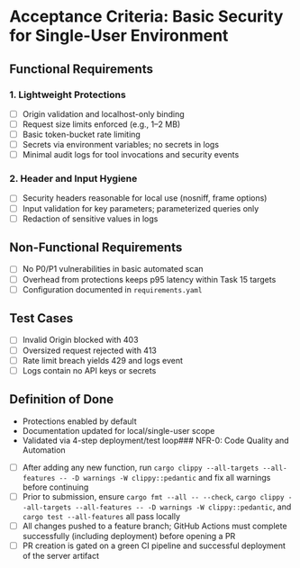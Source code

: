 # Acceptance Criteria: Basic Security for Single-User Environment

## Functional Requirements

### 1. Lightweight Protections

- [ ] Origin validation and localhost-only binding
- [ ] Request size limits enforced (e.g., 1–2 MB)
- [ ] Basic token-bucket rate limiting
- [ ] Secrets via environment variables; no secrets in logs
- [ ] Minimal audit logs for tool invocations and security events

### 2. Header and Input Hygiene

- [ ] Security headers reasonable for local use (nosniff, frame options)
- [ ] Input validation for key parameters; parameterized queries only
- [ ] Redaction of sensitive values in logs

## Non-Functional Requirements

- [ ] No P0/P1 vulnerabilities in basic automated scan
- [ ] Overhead from protections keeps p95 latency within Task 15 targets
- [ ] Configuration documented in `requirements.yaml`

## Test Cases

- [ ] Invalid Origin blocked with 403
- [ ] Oversized request rejected with 413
- [ ] Rate limit breach yields 429 and logs event
- [ ] Logs contain no API keys or secrets

## Definition of Done

- Protections enabled by default
- Documentation updated for local/single-user scope
- Validated via 4-step deployment/test loop### NFR-0: Code Quality and Automation
- [ ] After adding any new function, run `cargo clippy --all-targets --all-features -- -D warnings -W clippy::pedantic` and fix all warnings before continuing
- [ ] Prior to submission, ensure `cargo fmt --all -- --check`, `cargo clippy --all-targets --all-features -- -D warnings -W clippy::pedantic`, and `cargo test --all-features` all pass locally
- [ ] All changes pushed to a feature branch; GitHub Actions must complete successfully (including deployment) before opening a PR
- [ ] PR creation is gated on a green CI pipeline and successful deployment of the server artifact
